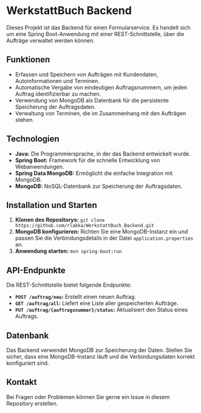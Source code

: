 # WerkstattBuch Backend 

Dieses Projekt ist das Backend für einen Formularservice. Es handelt sich um eine Spring Boot-Anwendung mit einer REST-Schnittstelle, über die Aufträge verwaltet werden können.

## Funktionen

* Erfassen und Speichern von Aufträgen mit Kundendaten, Autoinformationen und Terminen.
* Automatische Vergabe von eindeutigen Auftragsnummern, um jeden Auftrag identifizierbar zu machen.
* Verwendung von MongoDB als Datenbank für die persistente Speicherung der Auftragsdaten.
* Verwaltung von Terminen, die im Zusammenhang mit den Aufträgen stehen.


## Technologien

* **Java:** Die Programmiersprache, in der das Backend entwickelt wurde.
* **Spring Boot:** Framework für die schnelle Entwicklung von Webanwendungen.
* **Spring Data MongoDB:**  Ermöglicht die einfache Integration mit MongoDB.
* **MongoDB:**  NoSQL-Datenbank zur Speicherung der Auftragsdaten.


## Installation und Starten

1. **Klonen des Repositorys:**  `git clone https://github.com/rlabka/WerkstattBuch_Backend.git`
2. **MongoDB konfigurieren:**  Richten Sie eine MongoDB-Instanz ein und passen Sie die Verbindungsdetails in der Datei `application.properties` an.
3. **Anwendung starten:** `mvn spring-boot:run`


## API-Endpunkte

Die REST-Schnittstelle bietet folgende Endpunkte:

* **`POST /auftrag/neu`:**  Erstellt einen neuen Auftrag.
* **`GET /auftrag/all`:**  Liefert eine Liste aller gespeicherten Aufträge.
* **`PUT /auftrag/{auftragsnummer}/status`:** Aktualisiert den Status eines Auftrags.


## Datenbank

Das Backend verwendet MongoDB zur Speicherung der Daten. Stellen Sie sicher, dass eine MongoDB-Instanz läuft und die Verbindungsdaten korrekt konfiguriert sind.

## Kontakt

Bei Fragen oder Problemen können Sie gerne ein Issue in diesem Repository erstellen.
